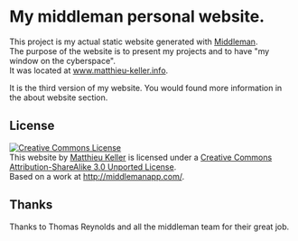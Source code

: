 My middleman personal website.
================

This project is my actual static website generated with <a href="http://middlemanapp.com/">Middleman</a>.    
The purpose of the website is to present my projects and to have "my window on the cyberspace".    
It was located at <a href="www.matthieu-keller.info">www.matthieu-keller.info</a>.

It is the third version of my website. You would found more information in the about website section.

## License

<a rel="license" href="http://creativecommons.org/licenses/by-sa/3.0/deed.en_US"><img alt="Creative Commons License" style="b
order-width:0" src="http://i.creativecommons.org/l/by-sa/3.0/88x31.png" /></a><br /><span xmlns:dct="http://purl.org/dc/terms
/" property="dct:title">This website</span> by <a xmlns:cc="http://creativecommons.org/ns#" href="www.matthieu-keller.info" p
roperty="cc:attributionName" rel="cc:attributionURL">Matthieu Keller</a> is licensed under a <a rel="license" href="http://cr
eativecommons.org/licenses/by-sa/3.0/deed.en_US">Creative Commons Attribution-ShareAlike 3.0 Unported License</a>.<br />Based
 on a work at <a xmlns:dct="http://purl.org/dc/terms/" href="http://middlemanapp.com/" rel="dct:source">http://middlemanapp.com/</a>.

## Thanks

Thanks to Thomas Reynolds and all the middleman team for their great job.
